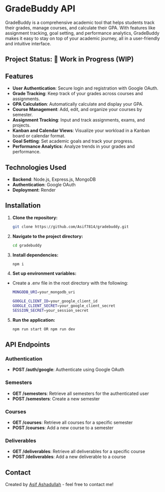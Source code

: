 # GradeBuddy API

GradeBuddy is a comprehensive academic tool that helps students track their grades, manage courses, and calculate their GPA. With features like assignment tracking, goal setting, and performance analytics, GradeBuddy makes it easy to stay on top of your academic journey, all in a user-friendly and intuitive interface.

## Project Status: 🚧 Work in Progress (WIP)

## Features

-   **User Authentication**: Secure login and registration with Google OAuth.
-   **Grade Tracking**: Keep track of your grades across courses and assignments.
-   **GPA Calculation**: Automatically calculate and display your GPA.
-   **Course Management**: Add, edit, and organize your courses by semester.
-   **Assignment Tracking**: Input and track assignments, exams, and projects.
-   **Kanban and Calendar Views**: Visualize your workload in a Kanban board or calendar format.
-   **Goal Setting**: Set academic goals and track your progress.
-   **Performance Analytics**: Analyze trends in your grades and performance.

## Technologies Used

-   **Backend**: Node.js, Express.js, MongoDB
-   **Authentication**: Google OAuth
-   **Deployment**: Render

## Installation

1. **Clone the repository:**

    ```bash
    git clone https://github.com/Asif7814/gradebuddy.git
    ```

2. **Navigate to the project directory:**

    ```bash
    cd gradebuddy
    ```

3. **Install dependencies:**

    ```bash
    npm i
    ```

4. **Set up environment variables:**

-   Create a .env file in the root directory with the following:

    ```bash
    MONGODB_URI=your_mongodb_uri

    GOOGLE_CLIENT_ID=your_google_client_id
    GOOGLE_CLIENT_SECRET=your_google_client_secret
    SESSION_SECRET=your_session_secret
    ```

5. **Run the application:**

    ```bash
    npm run start OR npm run dev
    ```

## API Endpoints

### Authentication

-   **POST /auth/google**: Authenticate using Google OAuth

### Semesters

-   **GET /semesters**: Retrieve all semesters for the authenticated user
-   **POST /semesters**: Create a new semester

### Courses

-   **GET /courses**: Retrieve all courses for a specific semester
-   **POST /courses**: Add a new course to a semester

### Deliverables

-   **GET /deliverables**: Retrieve all deliverables for a specific course
-   **POST /deliverables**: Add a new deliverable to a course

## Contact

Created by [Asif Ashadullah](https://www.linkedin.com/in/asifashadullah/) - feel free to contact me!
